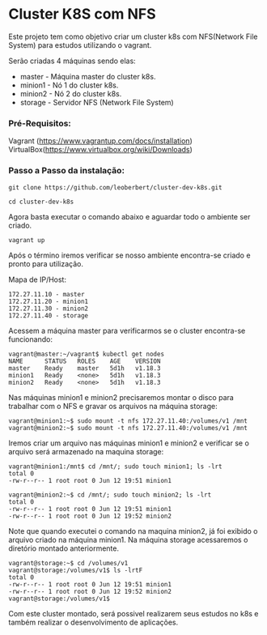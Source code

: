 # Cluster K8S com NFS

Este projeto tem como objetivo criar um cluster k8s com NFS(Network File System) para estudos utilizando o vagrant.

Serão criadas 4 máquinas sendo elas:

* master  - Máquina master do cluster k8s.
* minion1 - Nó 1 do cluster k8s. 
* minion2 - Nó 2 do cluster k8s. 
* storage - Servidor NFS (Network File System)

### Pré-Requisitos:

Vagrant (https://www.vagrantup.com/docs/installation)
VirtualBox(https://www.virtualbox.org/wiki/Downloads)

### Passo a Passo da instalação:

```
git clone https://github.com/leoberbert/cluster-dev-k8s.git

cd cluster-dev-k8s
```
Agora basta executar o comando abaixo e aguardar todo o ambiente ser criado.
```
vagrant up
```
Após o término iremos verificar se nosso ambiente encontra-se criado e pronto para utilização.

Mapa de IP/Host:
```
172.27.11.10 - master
172.27.11.20 - minion1
172.27.11.30 - minion2
172.27.11.40 - storage
```
Acessem a máquina master para verificarmos se o cluster encontra-se funcionando:

```
vagrant@master:~/vagrant$ kubectl get nodes
NAME      STATUS   ROLES    AGE    VERSION
master    Ready    master   5d1h   v1.18.3
minion1   Ready    <none>   5d1h   v1.18.3
minion2   Ready    <none>   5d1h   v1.18.3
```
Nas máquinas minion1 e minion2 precisaremos montar o disco para trabalhar com o NFS e gravar os arquivos na máquina storage:

```
vagrant@minion1:~$ sudo mount -t nfs 172.27.11.40:/volumes/v1 /mnt
vagrant@minion2:~$ sudo mount -t nfs 172.27.11.40:/volumes/v1 /mnt 
```
Iremos criar um arquivo nas máquinas minion1 e minion2 e verificar se o arquivo será armazenado na maquina storage:

```
vagrant@minion1:/mnt$ cd /mnt/; sudo touch minion1; ls -lrt
total 0
-rw-r--r-- 1 root root 0 Jun 12 19:51 minion1

vagrant@minion2:~$ cd /mnt/; sudo touch minion2; ls -lrt
total 0
-rw-r--r-- 1 root root 0 Jun 12 19:51 minion1
-rw-r--r-- 1 root root 0 Jun 12 19:52 minion2
```
Note que quando executei o comando na maquina minion2, já foi exibido o arquivo criado na máquina minion1. Na máquina storage acessaremos o diretório montado anteriormente.

```
vagrant@storage:~$ cd /volumes/v1
vagrant@storage:/volumes/v1$ ls -lrtF
total 0
-rw-r--r-- 1 root root 0 Jun 12 19:51 minion1
-rw-r--r-- 1 root root 0 Jun 12 19:52 minion2
vagrant@storage:/volumes/v1$ 
```
Com este cluster montado, será possivel realizarem seus estudos no k8s e também realizar o desenvolvimento de aplicações.


